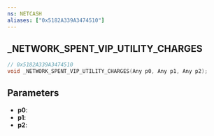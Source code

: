 ```yaml
---
ns: NETCASH
aliases: ["0x5182A339A3474510"]
---
```

## _NETWORK_SPENT_VIP_UTILITY_CHARGES

```c
// 0x5182A339A3474510
void _NETWORK_SPENT_VIP_UTILITY_CHARGES(Any p0, Any p1, Any p2);
```


## Parameters
* **p0**: 
* **p1**: 
* **p2**: 

